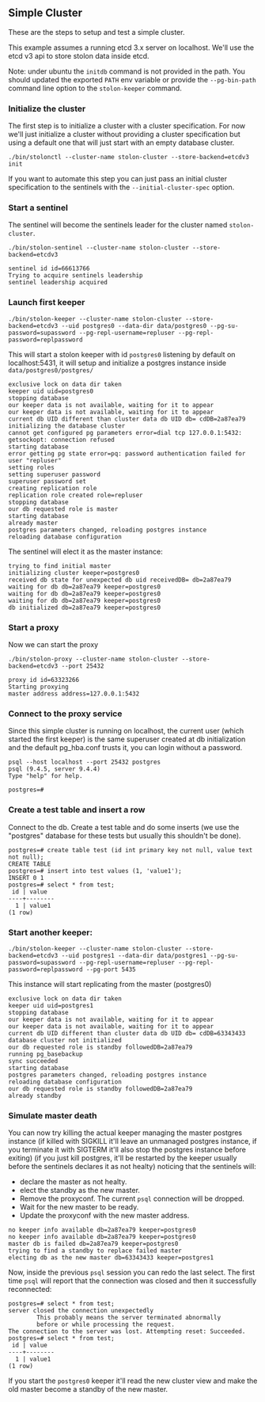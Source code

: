 ## Simple Cluster

These are the steps to setup and test a simple cluster.

This example assumes a running etcd 3.x server on localhost. We'll use the etcd v3 api to store stolon data inside etcd.

Note: under ubuntu the `initdb` command is not provided in the path. You should updated the exported `PATH` env variable or provide the `--pg-bin-path` command line option to the `stolon-keeper` command.

### Initialize the cluster

The first step is to initialize a cluster with a cluster specification. For now we'll just initialize a cluster without providing a cluster specification but using a default one that will just start with an empty database cluster.

```
./bin/stolonctl --cluster-name stolon-cluster --store-backend=etcdv3 init
```

If you want to automate this step you can just pass an initial cluster specification to the sentinels with the `--initial-cluster-spec` option.

### Start a sentinel

The sentinel will become the sentinels leader for the cluster named `stolon-cluster`.
```
./bin/stolon-sentinel --cluster-name stolon-cluster --store-backend=etcdv3
```

```
sentinel id id=66613766
Trying to acquire sentinels leadership
sentinel leadership acquired
```

### Launch first keeper

```
./bin/stolon-keeper --cluster-name stolon-cluster --store-backend=etcdv3 --uid postgres0 --data-dir data/postgres0 --pg-su-password=supassword --pg-repl-username=repluser --pg-repl-password=replpassword
```

This will start a stolon keeper with id `postgres0` listening by default on localhost:5431, it will setup and initialize a postgres instance inside `data/postgres0/postgres/`

```
exclusive lock on data dir taken
keeper uid uid=postgres0
stopping database
our keeper data is not available, waiting for it to appear
our keeper data is not available, waiting for it to appear
current db UID different than cluster data db UID db= cdDB=2a87ea79
initializing the database cluster
cannot get configured pg parameters error=dial tcp 127.0.0.1:5432: getsockopt: connection refused
starting database
error getting pg state error=pq: password authentication failed for user "repluser"
setting roles
setting superuser password
superuser password set
creating replication role
replication role created role=repluser
stopping database
our db requested role is master
starting database
already master
postgres parameters changed, reloading postgres instance
reloading database configuration
```

The sentinel will elect it as the master instance:

```
trying to find initial master
initializing cluster keeper=postgres0
received db state for unexpected db uid receivedDB= db=2a87ea79
waiting for db db=2a87ea79 keeper=postgres0
waiting for db db=2a87ea79 keeper=postgres0
waiting for db db=2a87ea79 keeper=postgres0
db initialized db=2a87ea79 keeper=postgres0
```

### Start a proxy

Now we can start the proxy

```
./bin/stolon-proxy --cluster-name stolon-cluster --store-backend=etcdv3 --port 25432
```

```
proxy id id=63323266
Starting proxying
master address address=127.0.0.1:5432
```


### Connect to the proxy service

Since this simple cluster is running on localhost, the current user (which started the first keeper) is the same superuser created at db initialization and the default pg_hba.conf trusts it, you can login without a password.

```
psql --host localhost --port 25432 postgres
psql (9.4.5, server 9.4.4)
Type "help" for help.

postgres=#
```

### Create a test table and insert a row

Connect to the db. Create a test table and do some inserts (we use the "postgres" database for these tests but usually this shouldn't be done).

```
postgres=# create table test (id int primary key not null, value text not null);
CREATE TABLE
postgres=# insert into test values (1, 'value1');
INSERT 0 1
postgres=# select * from test;
 id | value
----+--------
  1 | value1
(1 row)
```

### Start another keeper:

```
./bin/stolon-keeper --cluster-name stolon-cluster --store-backend=etcdv3 --uid postgres1 --data-dir data/postgres1 --pg-su-password=supassword --pg-repl-username=repluser --pg-repl-password=replpassword --pg-port 5435
```

This instance will start replicating from the master (postgres0)

```
exclusive lock on data dir taken
keeper uid uid=postgres1
stopping database
our keeper data is not available, waiting for it to appear
our keeper data is not available, waiting for it to appear
current db UID different than cluster data db UID db= cdDB=63343433
database cluster not initialized
our db requested role is standby followedDB=2a87ea79
running pg_basebackup
sync succeeded
starting database
postgres parameters changed, reloading postgres instance
reloading database configuration
our db requested role is standby followedDB=2a87ea79
already standby
```

### Simulate master death

You can now try killing the actual keeper managing the master postgres instance (if killed with SIGKILL it'll leave an unmanaged postgres instance, if you terminate it with SIGTERM it'll also stop the postgres instance before exiting) (if you just kill postgres, it'll be restarted by the keeper usually before the sentinels declares it as not healty) noticing that the sentinels will:

* declare the master as not healty.
* elect the standby as the new master.
* Remove the proxyconf. The current `psql` connection will be dropped.
* Wait for the new master to be ready.
* Update the proxyconf with the new master address.


```
no keeper info available db=2a87ea79 keeper=postgres0
no keeper info available db=2a87ea79 keeper=postgres0
master db is failed db=2a87ea79 keeper=postgres0
trying to find a standby to replace failed master
electing db as the new master db=63343433 keeper=postgres1
```

Now, inside the previous `psql` session you can redo the last select. The first time `psql` will report that the connection was closed and then it successfully reconnected:

```
postgres=# select * from test;
server closed the connection unexpectedly
        This probably means the server terminated abnormally
        before or while processing the request.
The connection to the server was lost. Attempting reset: Succeeded.
postgres=# select * from test;
 id | value
----+--------
  1 | value1
(1 row)
```

If you start the `postgres0` keeper it'll read the new cluster view and make the old master become a standby of the new master.
